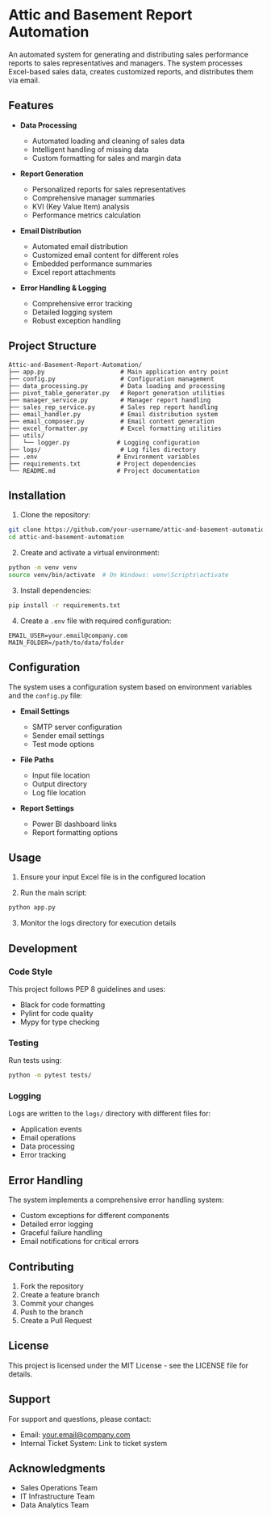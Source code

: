 # Attic and Basement Report Automation

An automated system for generating and distributing sales performance reports to sales representatives and managers. The system processes Excel-based sales data, creates customized reports, and distributes them via email.

## Features

- **Data Processing**
  - Automated loading and cleaning of sales data
  - Intelligent handling of missing data
  - Custom formatting for sales and margin data

- **Report Generation**
  - Personalized reports for sales representatives
  - Comprehensive manager summaries
  - KVI (Key Value Item) analysis
  - Performance metrics calculation

- **Email Distribution**
  - Automated email distribution
  - Customized email content for different roles
  - Embedded performance summaries
  - Excel report attachments

- **Error Handling & Logging**
  - Comprehensive error tracking
  - Detailed logging system
  - Robust exception handling

## Project Structure

```
Attic-and-Basement-Report-Automation/
├── app.py                     # Main application entry point
├── config.py                  # Configuration management
├── data_processing.py         # Data loading and processing
├── pivot_table_generator.py   # Report generation utilities
├── manager_service.py         # Manager report handling
├── sales_rep_service.py       # Sales rep report handling
├── email_handler.py           # Email distribution system
├── email_composer.py          # Email content generation
├── excel_formatter.py         # Excel formatting utilities
├── utils/
│   └── logger.py             # Logging configuration
├── logs/                      # Log files directory
├── .env                      # Environment variables
├── requirements.txt          # Project dependencies
└── README.md                 # Project documentation
```

## Installation

1. Clone the repository:
```bash
git clone https://github.com/your-username/attic-and-basement-automation.git
cd attic-and-basement-automation
```

2. Create and activate a virtual environment:
```bash
python -m venv venv
source venv/bin/activate  # On Windows: venv\Scripts\activate
```

3. Install dependencies:
```bash
pip install -r requirements.txt
```

4. Create a `.env` file with required configuration:
```env
EMAIL_USER=your.email@company.com
MAIN_FOLDER=/path/to/data/folder
```

## Configuration

The system uses a configuration system based on environment variables and the `config.py` file:

- **Email Settings**
  - SMTP server configuration
  - Sender email settings
  - Test mode options

- **File Paths**
  - Input file location
  - Output directory
  - Log file location

- **Report Settings**
  - Power BI dashboard links
  - Report formatting options

## Usage

1. Ensure your input Excel file is in the configured location

2. Run the main script:
```bash
python app.py
```

3. Monitor the logs directory for execution details

## Development

### Code Style

This project follows PEP 8 guidelines and uses:
- Black for code formatting
- Pylint for code quality
- Mypy for type checking

### Testing

Run tests using:
```bash
python -m pytest tests/
```

### Logging

Logs are written to the `logs/` directory with different files for:
- Application events
- Email operations
- Data processing
- Error tracking

## Error Handling

The system implements a comprehensive error handling system:
- Custom exceptions for different components
- Detailed error logging
- Graceful failure handling
- Email notifications for critical errors

## Contributing

1. Fork the repository
2. Create a feature branch
3. Commit your changes
4. Push to the branch
5. Create a Pull Request

## License

This project is licensed under the MIT License - see the LICENSE file for details.

## Support

For support and questions, please contact:
- Email: your.email@company.com
- Internal Ticket System: Link to ticket system

## Acknowledgments

- Sales Operations Team
- IT Infrastructure Team
- Data Analytics Team
